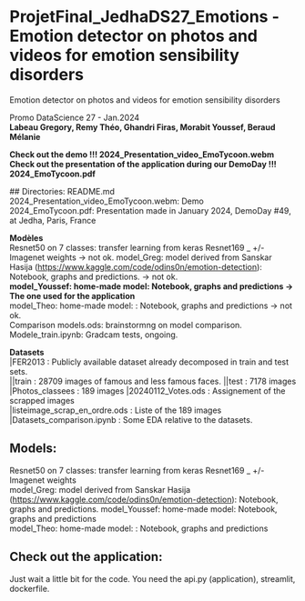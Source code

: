 # ProjetFinal_JedhaDS27_Emotions - Emotion detector on photos and videos for emotion sensibility disorders  

Emotion detector on photos and videos for emotion sensibility disorders

Promo DataScience 27 - Jan.2024  
**Labeau Gregory, Remy Théo, Ghandri Firas, Morabit Youssef, Beraud Mélanie** 


**Check out the demo !!! 2024_Presentation_video_EmoTycoon.webm**  
**Check out the presentation of the application during our DemoDay !!! 2024_EmoTycoon.pdf**


## Directories:
README.md  
2024_Presentation_video_EmoTycoon.webm: Demo  
2024_EmoTycoon.pdf: Presentation made in January 2024, DemoDay #49, at Jedha, Paris, France  
 
**Modèles**  
Resnet50 on 7 classes: transfer learning from keras Resnet169 _ +/- Imagenet weights  -> not ok.
model_Greg: model derived from Sanskar Hasija (https://www.kaggle.com/code/odins0n/emotion-detection): Notebook, graphs and predictions. -> not ok.  
**model_Youssef: home-made model: Notebook, graphs and predictions -> The one used for the application**  
model_Theo: home-made model: : Notebook, graphs and predictions -> not ok.  
Comparison models.ods: brainstormng on model comparison.  
Modele_train.ipynb: Gradcam tests, ongoing.

**Datasets**  
|FER2013 : Publicly available dataset already decomposed in train and test sets.  
||train : 28709 images of famous and less famous faces. 
||test : 7178 images 
|Photos_classees : 189 images
|20240112_Votes.ods : Assignement of the scrapped images  
|listeimage_scrap_en_ordre.ods : Liste of the 189 images
|Datasets_comparison.ipynb : Some EDA relative to the datasets.

## Models:

Resnet50 on 7 classes: transfer learning from keras Resnet169 _ +/- Imagenet weights  
model_Greg: model derived from Sanskar Hasija (https://www.kaggle.com/code/odins0n/emotion-detection): Notebook, graphs and predictions. 
model_Youssef: home-made model: Notebook, graphs and predictions  
model_Theo: home-made model: : Notebook, graphs and predictions

## Check out the application:
Just wait a little bit for the code.
You need the api.py (application), streamlit, dockerfile.

